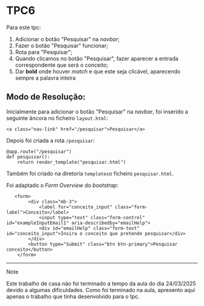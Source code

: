 # TPC6

Para este tpc:
1. Adicionar o botão "Pesquisar" na *navbar*;
2. Fazer o botão "Pesquisar" funcionar;
3. Rota para "Pesquisar";
4. Quando clicamos no botão "Pesquisar", fazer aparecer a entrada correspondente que será o conceito;
5. Dar **bold** onde houver *match* e que este seja clicável, aparecendo sempre a palavra inteira

## Modo de Resolução:

Inicialmente para adicionar o botão "Pesquisar" na *navbar*, foi inserido a seguinte âncora no ficheiro ```layout.html```:

```<a class="nav-link" href="/pesquisar">Pesquisar</a>``` 

Depois foi criada a rota ```/pesquisar```:

```
@app.route("/pesquisar")
def pesquisar():
    return render_template("pesquisar.html")
```

Também foi criado na diretoria ```templates```o ficheiro ```pesquisar.html```.

Foi adaptado o *Form* *Overview* do *bootstrap*:

```
   <form>
        <div class="mb-3">
            <label for="conceito_input" class="form-label">Conceito</label>
            <input type="text" class="form-control" id="exampleInputEmail1" aria-describedby="emailHelp">
            <div id="emailHelp" class="form-text" id="conceito_input">Insira o conceito que pretende pesquisar</div>
        </div>
        <button type="Submit" class="btn btn-primary">Pesquisar conceito</button>
    </form>
``` 

------------------------------
> [!NOTE]
> Este trabalho de casa não foi terminado a tempo da aula do dia 24/03/2025 devido a algumas dificuldades. Como foi terminado na aula, apresento aqui apenas o trabalho que tinha desenvolvido para o tpc.
